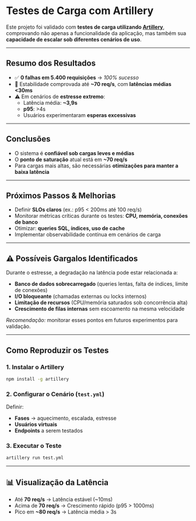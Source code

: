 # Testes de Carga com Artillery

Este projeto foi validado com **testes de carga utilizando [Artillery](https://www.artillery.io/)**, comprovando não apenas a funcionalidade da aplicação, mas também sua **capacidade de escalar sob diferentes cenários de uso**.

---

## Resumo dos Resultados

- ✅ **0 falhas em 5.400 requisições** → *100% sucesso*  
- 🚀 Estabilidade comprovada até **~70 req/s**, com **latências médias <30ms**  
- ⚠️ Em cenários de **estresse extremo**:  
  - Latência média: **~3,9s**  
  - **p95**: >4s  
  - Usuários experimentaram **esperas excessivas**

---

## Conclusões

- O sistema é **confiável sob cargas leves e médias**  
- O **ponto de saturação** atual está em **~70 req/s**  
- Para cargas mais altas, são necessárias **otimizações para manter a baixa latência**

---

## Próximos Passos & Melhorias

- Definir **SLOs claros** (ex.: p95 < 200ms até 100 req/s)  
- Monitorar métricas críticas durante os testes: **CPU, memória, conexões de banco**  
- Otimizar: **queries SQL, índices, uso de cache**  
- Implementar observabilidade contínua em cenários de carga  

---

## ⚠️ Possíveis Gargalos Identificados

Durante o estresse, a degradação na latência pode estar relacionada a:

- **Banco de dados sobrecarregado** (queries lentas, falta de índices, limite de conexões)  
- **I/O bloqueante** (chamadas externas ou locks internos)  
- **Limitação de recursos** (CPU/memória saturados sob concorrência alta)  
- **Crescimento de filas internas** sem escoamento na mesma velocidade  

*Recomendação:* monitorar esses pontos em futuros experimentos para validação.

---

## Como Reproduzir os Testes

### 1. Instalar o Artillery
```bash
npm install -g artillery
```

### 2. Configurar o Cenário (`test.yml`)
Definir:  
- **Fases** → aquecimento, escalada, estresse  
- **Usuários virtuais**  
- **Endpoints** a serem testados  

### 3. Executar o Teste
```bash
artillery run test.yml
```

---

## 📊 Visualização da Latência

- Até **70 req/s** → Latência estável (~10ms)  
- Acima de **70 req/s** → Crescimento rápido (p95 > 1000ms)  
- Pico em **~80 req/s** → Latência média > 3s  
